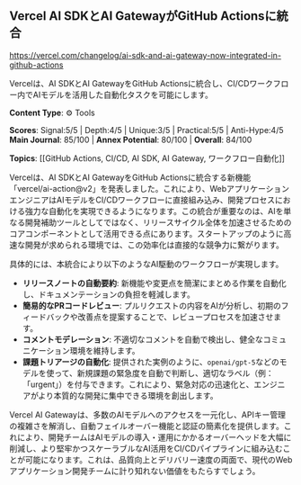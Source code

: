 ## Vercel AI SDKとAI GatewayがGitHub Actionsに統合

https://vercel.com/changelog/ai-sdk-and-ai-gateway-now-integrated-in-github-actions

Vercelは、AI SDKとAI GatewayをGitHub Actionsに統合し、CI/CDワークフロー内でAIモデルを活用した自動化タスクを可能にします。

**Content Type**: ⚙️ Tools

**Scores**: Signal:5/5 | Depth:4/5 | Unique:3/5 | Practical:5/5 | Anti-Hype:4/5
**Main Journal**: 85/100 | **Annex Potential**: 80/100 | **Overall**: 84/100

**Topics**: [[GitHub Actions, CI/CD, AI SDK, AI Gateway, ワークフロー自動化]]

Vercelは、AI SDKとAI GatewayをGitHub Actionsに統合する新機能「vercel/ai-action@v2」を発表しました。これにより、WebアプリケーションエンジニアはAIモデルをCI/CDワークフローに直接組み込み、開発プロセスにおける強力な自動化を実現できるようになります。この統合が重要なのは、AIを単なる開発補助ツールとしてではなく、リリースサイクル全体を加速させるためのコアコンポーネントとして活用できる点にあります。スタートアップのように高速な開発が求められる環境では、この効率化は直接的な競争力に繋がります。

具体的には、本統合により以下のようなAI駆動のワークフローが実現します。
*   **リリースノートの自動要約**: 新機能や変更点を簡潔にまとめる作業を自動化し、ドキュメンテーションの負担を軽減します。
*   **簡易的なPRコードレビュー**: プルリクエストの内容をAIが分析し、初期のフィードバックや改善点を提案することで、レビュープロセスを加速させます。
*   **コメントモデレーション**: 不適切なコメントを自動で検出し、健全なコミュニケーション環境を維持します。
*   **課題トリアージの自動化**: 提供された実例のように、`openai/gpt-5`などのモデルを使って、新規課題の緊急度を自動で判断し、適切なラベル（例：「urgent」）を付与できます。これにより、緊急対応の迅速化と、エンジニアがより本質的な開発に集中できる環境を創出します。

Vercel AI Gatewayは、多数のAIモデルへのアクセスを一元化し、APIキー管理の複雑さを解消し、自動フェイルオーバー機能と認証の簡素化を提供します。これにより、開発チームはAIモデルの導入・運用にかかるオーバーヘッドを大幅に削減し、より堅牢かつスケーラブルなAI活用をCI/CDパイプラインに組み込むことが可能になります。これは、品質向上とデリバリー速度の両面で、現代のWebアプリケーション開発チームに計り知れない価値をもたらすでしょう。